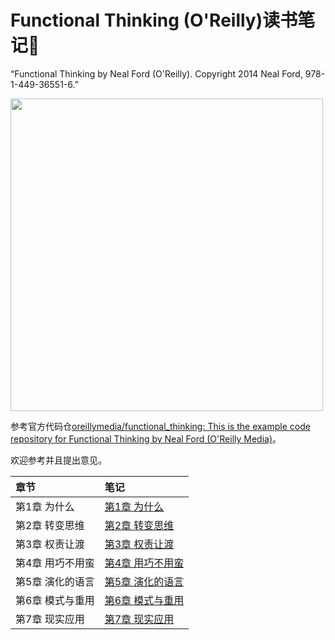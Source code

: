# Functional Thinking (O'Reilly)读书笔记:blue_book:

“Functional Thinking by Neal Ford (O'Reilly). Copyright 2014 Neal Ford, 978-1-449-36551-6.”

<img src="https://learning.oreilly.com/library/cover/9781449365509/250w/" width="500">

参考官方代码仓[oreillymedia/functional_thinking: This is the example code repository for Functional Thinking by Neal Ford (O'Reilly Media)](https://github.com/oreillymedia/functional_thinking)。

欢迎参考并且提出意见。

| 章节 | 笔记 |
| :--- | :--- |
| 第1章 为什么 | [第1章 为什么](notes\chapter1.md) |
| 第2章 转变思维 | [第2章 转变思维](notes\chapter2.md) |
| 第3章 权责让渡 | [第3章 权责让渡](notes\chapter3.md) |
| 第4章 用巧不用蛮 | [第4章 用巧不用蛮](notes\chapter4.md) |
| 第5章 演化的语言 | [第5章 演化的语言](notes\chapter5.md) |
| 第6章 模式与重用 | [第6章 模式与重用](notes\chapter6.md) |
| 第7章 现实应用 | [第7章 现实应用](notes\chapter7.md) |
